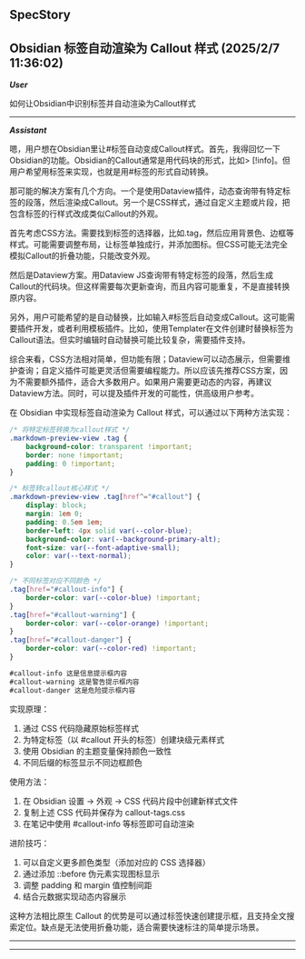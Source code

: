 ## SpecStory

## Obsidian 标签自动渲染为 Callout 样式 (2025/2/7 11:36:02)

_**User**_

如何让Obsidian中识别<think>标签并自动渲染为Callout样式

---

_**Assistant**_

<think>
嗯，用户想在Obsidian里让#标签自动变成Callout样式。首先，我得回忆一下Obsidian的功能。Obsidian的Callout通常是用代码块的形式，比如> [!info]。但用户希望用标签来实现，也就是用#标签的形式自动转换。

那可能的解决方案有几个方向。一个是使用Dataview插件，动态查询带有特定标签的段落，然后渲染成Callout。另一个是CSS样式，通过自定义主题或片段，把包含标签的行样式改成类似Callout的外观。

首先考虑CSS方法。需要找到标签的选择器，比如.tag，然后应用背景色、边框等样式。可能需要调整布局，让标签单独成行，并添加图标。但CSS可能无法完全模拟Callout的折叠功能，只能改变外观。

然后是Dataview方案。用Dataview JS查询带有特定标签的段落，然后生成Callout的代码块。但这样需要每次更新查询，而且内容可能重复，不是直接转换原内容。

另外，用户可能希望的是自动替换，比如输入#标签后自动变成Callout。这可能需要插件开发，或者利用模板插件。比如，使用Templater在文件创建时替换标签为Callout语法。但实时编辑时自动替换可能比较复杂，需要插件支持。

综合来看，CSS方法相对简单，但功能有限；Dataview可以动态展示，但需要维护查询；自定义插件可能更灵活但需要编程能力。所以应该先推荐CSS方案，因为不需要额外插件，适合大多数用户。如果用户需要更动态的内容，再建议Dataview方法。同时，可以提及插件开发的可能性，供高级用户参考。
</think>

在 Obsidian 中实现标签自动渲染为 Callout 样式，可以通过以下两种方法实现：

```css:/.obsidian/snippets/callout-tags.css
/* 将特定标签转换为callout样式 */
.markdown-preview-view .tag {
    background-color: transparent !important;
    border: none !important;
    padding: 0 !important;
}

/* 标签转callout核心样式 */
.markdown-preview-view .tag[href^="#callout"] {
    display: block;
    margin: 1em 0;
    padding: 0.5em 1em;
    border-left: 4px solid var(--color-blue);
    background-color: var(--background-primary-alt);
    font-size: var(--font-adaptive-small);
    color: var(--text-normal);
}

/* 不同标签对应不同颜色 */
.tag[href="#callout-info"] {
    border-color: var(--color-blue) !important;
}
.tag[href="#callout-warning"] {
    border-color: var(--color-orange) !important;
}
.tag[href="#callout-danger"] {
    border-color: var(--color-red) !important;
}
```

```markdown:示例笔记.md
#callout-info 这是信息提示框内容
#callout-warning 这是警告提示框内容
#callout-danger 这是危险提示框内容
```

实现原理：
1. 通过 CSS 代码隐藏原始标签样式
2. 为特定标签（以 #callout 开头的标签）创建块级元素样式
3. 使用 Obsidian 的主题变量保持颜色一致性
4. 不同后缀的标签显示不同边框颜色

使用方法：
1. 在 Obsidian 设置 → 外观 → CSS 代码片段中创建新样式文件
2. 复制上述 CSS 代码并保存为 callout-tags.css
3. 在笔记中使用 #callout-info 等标签即可自动渲染

进阶技巧：
1. 可以自定义更多颜色类型（添加对应的 CSS 选择器）
2. 通过添加 ::before 伪元素实现图标显示
3. 调整 padding 和 margin 值控制间距
4. 结合元数据实现动态内容展示

这种方法相比原生 Callout 的优势是可以通过标签快速创建提示框，且支持全文搜索定位。缺点是无法使用折叠功能，适合需要快速标注的简单提示场景。

---



---

